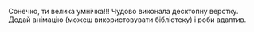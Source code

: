 Сонечко, ти велика умнічка!!! Чудово виконала десктопну верстку. Додай анімацію (можеш використовувати бібліотеку) і роби адаптив.